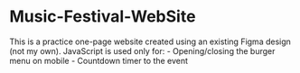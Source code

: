 # Music-Festival-WebSite
This is a practice one-page website created using an existing Figma design (not my own).   JavaScript is used only for:  - Opening/closing the burger menu on mobile - Countdown timer to the event
